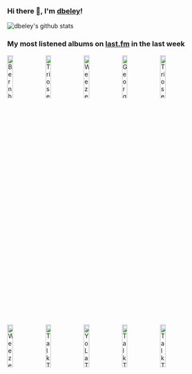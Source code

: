 ### Hi there 👋, I'm [dbeley](https://dbeley.ovh/en)!

![dbeley's github stats](https://github-readme-stats.vercel.app/api?username=dbeley)

### My most listened albums on [last.fm](https://www.last.fm/user/d_beley) in the last week

[<img src='https://lastfm.freetls.fastly.net/i/u/300x300/1775c38d1353f721424e1adff5b7648a.jpg' width='16%' height='16%' alt='Bernhard Rainer Schüler - When You Come Home'>](https://www.last.fm/music/bernhard%2brainer%2bsch%25c3%25bcler/when%2byou%2bcome%2bhome)&nbsp;
[<img src='https://lastfm.freetls.fastly.net/i/u/300x300/400dc3c0fe064e739424f2f1bf95561b.jpg' width='16%' height='16%' alt='Triosence - Turning Points'>](https://www.last.fm/music/triosence/turning%2bpoints)&nbsp;
[<img src='https://lastfm.freetls.fastly.net/i/u/300x300/45d187223920a20022b7dc8686f43216.gif' width='16%' height='16%' alt='Weezer - Pinkerton'>](https://www.last.fm/music/weezer/pinkerton)&nbsp;
[<img src='https://lastfm.freetls.fastly.net/i/u/300x300/9ff10d1ee2cd01c6786ae788447282f8.jpg' width='16%' height='16%' alt='Georges Brassens - Georges Brassens Interprète Ses Dernières Compositions N°2'>](https://www.last.fm/music/georges%2bbrassens/georges%2bbrassens%2binterpr%25c3%25a8te%2bses%2bderni%25c3%25a8res%2bcompositions%2bn%25c2%25b02)&nbsp;
[<img src='https://lastfm.freetls.fastly.net/i/u/300x300/ef428088eed845e099896fd9989151ae.jpg' width='16%' height='16%' alt='Triosence - First Enchantment'>](https://www.last.fm/music/triosence/first%2benchantment)&nbsp;
<br>
[<img src='https://lastfm.freetls.fastly.net/i/u/300x300/a986774f52c2438fbe38f019812d3896.png' width='16%' height='16%' alt='Weezer - Weezer'>](https://www.last.fm/music/weezer/weezer)&nbsp;
[<img src='https://lastfm.freetls.fastly.net/i/u/300x300/b666118eb7604492c47aafa19c05bcb9.png' width='16%' height='16%' alt='Talk Talk - The Colour of Spring'>](https://www.last.fm/music/talk%2btalk/the%2bcolour%2bof%2bspring)&nbsp;
[<img src='https://lastfm.freetls.fastly.net/i/u/300x300/a073ac85e2fb427e99cb2d154af8935b.png' width='16%' height='16%' alt='Yo La Tengo - I Can Hear the Heart Beating as One'>](https://www.last.fm/music/yo%2bla%2btengo/i%2bcan%2bhear%2bthe%2bheart%2bbeating%2bas%2bone)&nbsp;
[<img src='https://lastfm.freetls.fastly.net/i/u/300x300/85748de6718876bc3fd9c8c218d8b2fa.png' width='16%' height='16%' alt='Talk Talk - Laughing Stock'>](https://www.last.fm/music/talk%2btalk/laughing%2bstock)&nbsp;
[<img src='https://lastfm.freetls.fastly.net/i/u/300x300/3d5b085ec538411c830044600d99cca7.jpg' width='16%' height='16%' alt='Talk Talk - Spirit of Eden'>](https://www.last.fm/music/talk%2btalk/spirit%2bof%2beden)&nbsp;
<br>
